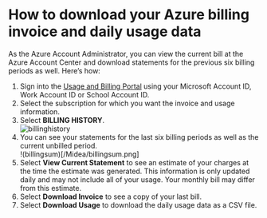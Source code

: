 # How to download your Azure billing invoice and daily usage data 

As the Azure Account Administrator, you can view the current bill at the Azure Account Center and download statements for the previous six billing periods as well. Here’s how: 

1. Sign into the [Usage and Billing Portal](https://account.windowsazure.com/subscriptions) using your Microsoft Account ID, Work Account ID or School Account ID.
2. Select the subscription for which you want the invoice and usage information.
3. Select **BILLING HISTORY**. </br>![billinghistory](./Media/billinghistory.png)
4. You can see your statements for the last six billing periods as well as the current unbilled period. </br>!(billingsum)[/Midea/billingsum.png]</br>
5. Select **View Current Statement** to see an estimate of your charges at the time the estimate was generated. This information is only updated daily and may not include all of your usage. Your monthly bill may differ from this estimate.
6. Select **Download Invoice** to see a copy of your last bill.
7. Select **Download Usage** to download the daily usage data as a CSV file.


